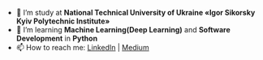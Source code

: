 - 🔭 I’m study at **National Technical University of Ukraine «Igor Sikorsky Kyiv Polytechnic Institute»**
- 🌱 I’m learning **Machine Learning(Deep Learning)** and **Software Development** in **Python**
- 📫 How to reach me: [LinkedIn](https://www.linkedin.com/in/daniil-trotsenko-41436b177/) | [Medium](https://medium.com/@danik-tro)
